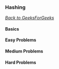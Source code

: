 ### Hashing

[_Back to GeeksForGeeks_](../readme.md)

#### Basics
#### Easy Problems
#### Medium Problems
#### Hard Problems
